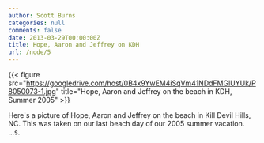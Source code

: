```yaml
---
author: Scott Burns
categories: null
comments: false
date: 2013-03-29T00:00:00Z
title: Hope, Aaron and Jeffrey on KDH
url: /node/5
---
```


{{< figure src="https://googledrive.com/host/0B4x9YwEM4iSqVm41NDdFMGlUYUk/P8050073-1.jpg" title="Hope, Aaron and Jeffrey on the beach in KDH, Summer 2005" >}}

Here's a picture of Hope, Aaron and Jeffrey on the beach in Kill Devil Hills, NC. This was taken on our last beach day of our 2005 summer vacation. ...s.
